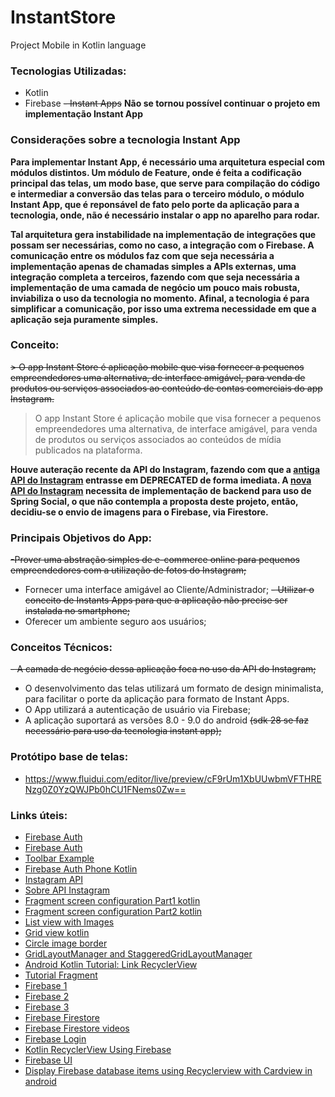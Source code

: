 # InstantStore
Project Mobile in Kotlin language

### Tecnologias Utilizadas: 
- Kotlin
- Firebase
~~- Instant Apps~~
**Não se tornou possível continuar o projeto em implementação Instant App**

### Considerações sobre a tecnologia Instant App
**Para implementar Instant App, é necessário uma arquitetura especial com módulos distintos. Um módulo de Feature, onde é feita a codificação principal das telas, um modo base, que serve para compilação do código e intermediar a conversão das telas para o terceiro módulo, o módulo Instant App, que é reponsável de fato pelo porte da aplicação para a tecnologia, onde, não é necessário instalar o app no aparelho para rodar.**

**Tal arquitetura gera instabilidade na implementação de integrações que possam ser necessárias, como no caso, a integração com o Firebase. A comunicação entre os módulos faz com que seja necessária a implementação apenas de chamadas simples a APIs externas, uma integração completa a terceiros, fazendo com que seja necessária a implementação de uma camada de negócio um pouco mais robusta, inviabiliza o uso da tecnologia no momento. Afinal, a tecnologia é para simplificar a comunicação, por isso uma extrema necessidade em que a aplicação seja puramente simples.**

### Conceito:
 ~~> O app Instant Store é aplicação mobile que visa fornecer a pequenos empreendedores uma alternativa, de interface amigável, para venda de produtos ou serviços associados ao conteúdo de contas comerciais do app Instagram.~~
 > O app Instant Store é aplicação mobile que visa fornecer a pequenos empreendedores uma alternativa, de interface amigável, para venda de produtos ou serviços associados ao conteúdos de mídia publicados na plataforma.
 
 **Houve auteração recente da API do Instagram, fazendo com que a [antiga API do Instagram](https://www.instagram.com/developer/) entrasse em DEPRECATED de forma imediata. A [nova API do Instagram](https://developers.facebook.com/docs/instagram-api/) necessita de implementação de backend para uso de Spring Social, o que não contempla a proposta deste projeto, então, decidiu-se o envio de imagens para o Firebase, via Firestore.**
  
### Principais Objetivos do App:
~~-Prover uma abstração simples de e-commerce online para pequenos empreendedores com a utilização de fotos do Instagram;~~
- Fornecer uma interface amigável ao Cliente/Administrador;
~~- Utilizar o conceito de Instants Apps para que a aplicação não precise ser instalada no smartphone;~~
- Oferecer um ambiente seguro aos usuários;

### Conceitos Técnicos:
~~- A camada de negócio dessa aplicação foca no uso da API do Instagram;~~
- O desenvolvimento das telas utilizará um formato de design minimalista, para facilitar o porte da aplicação para formato de Instant Apps.
- O App utilizará a autenticação de usuário via Firebase;
- A aplicação suportará as versões 8.0 - 9.0 do android ~~(sdk 28 se faz necessário para uso da tecnologia instant app);~~

### Protótipo base de telas:
- https://www.fluidui.com/editor/live/preview/cF9rUm1XbUUwbmVFTHRENzg0Z0YzQWJPb0hCU1FNems0Zw==

### Links úteis:
 - [Firebase Auth](http://www.appsdeveloperblog.com/firebase-authentication-example-kotlin/)
 - [Firebase Auth](https://medium.com/@paul.allies/kotlin-for-android-firebase-auth-275a262d825e)
 - [Toolbar Example](https://android--code.blogspot.com/2018/02/android-kotlin-toolbar-example.html)
 - [Firebase Auth Phone Kotlin](https://www.youtube.com/watch?v=4YM1n0zQ17I)
 - [Instagram API](https://www.instagram.com/developer/endpoints/users/)
 - [Sobre API Instagram](https://stackoverflow.com/questions/10881511/instagram-api-how-to-get-all-user-media)
 - [Fragment screen configuration Part1 kotlin](https://www.youtube.com/watch?v=mAFXFRiJbxw)
 - [Fragment screen configuration Part2 kotlin](https://www.youtube.com/watch?v=6Vpo9I3RcsI)
 - [List view with Images](https://www.youtube.com/watch?v=Ez5l8H-rkUQ)
 - [Grid view kotlin](https://grokonez.com/android/kotlin-gridview-example-show-list-of-items-on-grid-android)
 - [Circle image border](https://github.com/hdodenhof/CircleImageView)
 - [GridLayoutManager and StaggeredGridLayoutManager](https://www.android4dev.com/how-to-use-recyclerview-with-staggeredgridlayoutmanager-android-kotlin/)
 - [Android Kotlin Tutorial: Link RecyclerView](https://www.youtube.com/watch?v=HXz6618Zzn8&list=PLlxmoA0rQ-Lw5k_QCqVl3rsoJOnb_00UV&index=16)
 - [Tutorial Fragment](https://www.raywenderlich.com/361-android-fragments-tutorial-an-introduction-with-kotlin)
 - [Firebase 1](https://firebase.google.com/docs/auth/android/google-signin)
 - [Firebase 2](https://medium.com/@myric.september/authenticate-using-google-sign-in-kotlin-firebase-4490f71d9e44)
 - [Firebase 3](https://www.youtube.com/watch?v=i18IGN3MAbw)
 - [Firebase Firestore](https://grokonez.com/android/kotlin-firestore-example-crud-operations-with-recyclerview-android)
 - [Firebase Firestore videos](https://www.letsbuildthatapp.com/course_video?id=3512)
 - [Firebase Login](https://grokonez.com/android/kotlin-firebase-authentication-how-to-sign-up-sign-in-sign-out-verify-email-android)
 - [Kotlin RecyclerView Using Firebase](https://www.youtube.com/watch?v=5tgL0ujXeFk)
 - [Firebase UI](https://github.com/firebase/FirebaseUI-Android/tree/master/firestore)
 - [Display Firebase database items using Recyclerview with Cardview in android](https://www.mytrendin.com/display-firebase-database-items-recyclerview-cardview/)
  
 
 
